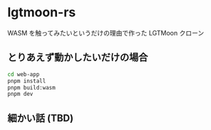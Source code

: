 # lgtmoon-rs

WASM を触ってみたいというだけの理由で作った LGTMoon クローン

## とりあえず動かしたいだけの場合

```bash
cd web-app
pnpm install
pnpm build:wasm
pnpm dev
```

## 細かい話 (TBD)
